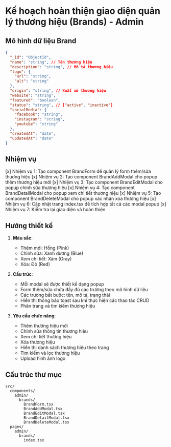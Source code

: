# Kế hoạch hoàn thiện giao diện quản lý thương hiệu (Brands) - Admin

## Mô hình dữ liệu Brand
```json
{
  "_id": "ObjectId",
  "name": "string", // Tên thương hiệu
  "description": "string", // Mô tả thương hiệu
  "logo": {
    "url": "string",
    "alt": "string"
  },
  "origin": "string", // Xuất xứ thương hiệu
  "website": "string",
  "featured": "boolean",
  "status": "string", // ["active", "inactive"]
  "socialMedia": {
    "facebook": "string",
    "instagram": "string",
    "youtube": "string"
  },
  "createdAt": "date",
  "updatedAt": "date"
}
```

## Nhiệm vụ
[x] Nhiệm vụ 1: Tạo component BrandForm để quản lý form thêm/sửa thương hiệu
[x] Nhiệm vụ 2: Tạo component BrandAddModal cho popup thêm thương hiệu mới
[x] Nhiệm vụ 3: Tạo component BrandEditModal cho popup chỉnh sửa thương hiệu
[x] Nhiệm vụ 4: Tạo component BrandDetailModal cho popup xem chi tiết thương hiệu
[x] Nhiệm vụ 5: Tạo component BrandDeleteModal cho popup xác nhận xóa thương hiệu
[x] Nhiệm vụ 6: Cập nhật trang index.tsx để tích hợp tất cả các modal popup
[x] Nhiệm vụ 7: Kiểm tra lại giao diện và hoàn thiện

## Hướng thiết kế
1. **Màu sắc**:
   - Thêm mới: Hồng (Pink)
   - Chỉnh sửa: Xanh dương (Blue)
   - Xem chi tiết: Xám (Gray)
   - Xóa: Đỏ (Red)

2. **Cấu trúc**:
   - Mỗi modal sẽ được thiết kế dạng popup
   - Form thêm/sửa chứa đầy đủ các trường theo mô hình dữ liệu
   - Các trường bắt buộc: tên, mô tả, trạng thái
   - Hiển thị thông báo toast sau khi thực hiện các thao tác CRUD
   - Phân trang và tìm kiếm thương hiệu

3. **Yêu cầu chức năng**:
   - Thêm thương hiệu mới
   - Chỉnh sửa thông tin thương hiệu 
   - Xem chi tiết thương hiệu
   - Xóa thương hiệu
   - Hiển thị danh sách thương hiệu theo trang
   - Tìm kiếm và lọc thương hiệu
   - Upload hình ảnh logo

## Cấu trúc thư mục
```
src/
  components/
    admin/
      brands/
        BrandForm.tsx
        BrandAddModal.tsx
        BrandEditModal.tsx
        BrandDetailModal.tsx
        BrandDeleteModal.tsx
  pages/
    admin/
      brands/
        index.tsx
``` 